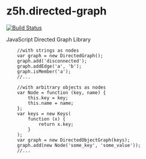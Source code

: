 z5h.directed-graph
=========

[![Build Status](https://travis-ci.org/z5h/z5h.directed-graph.svg?branch=master)](https://travis-ci.org/z5h/z5h.directed-graph)

JavaScript Directed Graph Library

```
    //with strings as nodes
    var graph = new DirectedGraph();     
    graph.add('disconnected');
    graph.addEdge('a', 'b');
    graph.isMember('a');
    //...
    
    //with arbitrary objects as nodes
    var Node = function (key, name) {
        this.key = key;
        this.name = name;
    };
    var keys = new Keys(
        function (x) {
            return x.key;
        }
    );
    var graph = new DirectedObjectGraph(keys);
    graph.add(new Node('some_key', 'some_value'));
    //...
```
